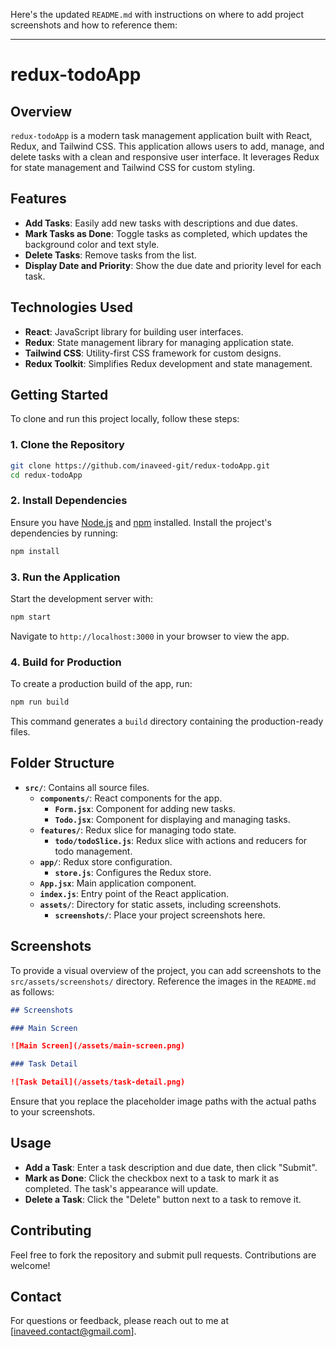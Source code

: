Here's the updated `README.md` with instructions on where to add project screenshots and how to reference them:

---

# redux-todoApp

## Overview

`redux-todoApp` is a modern task management application built with React, Redux, and Tailwind CSS. This application allows users to add, manage, and delete tasks with a clean and responsive user interface. It leverages Redux for state management and Tailwind CSS for custom styling.

## Features

- **Add Tasks**: Easily add new tasks with descriptions and due dates.
- **Mark Tasks as Done**: Toggle tasks as completed, which updates the background color and text style.
- **Delete Tasks**: Remove tasks from the list.
- **Display Date and Priority**: Show the due date and priority level for each task.

## Technologies Used

- **React**: JavaScript library for building user interfaces.
- **Redux**: State management library for managing application state.
- **Tailwind CSS**: Utility-first CSS framework for custom designs.
- **Redux Toolkit**: Simplifies Redux development and state management.

## Getting Started

To clone and run this project locally, follow these steps:

### 1. Clone the Repository

```bash
git clone https://github.com/inaveed-git/redux-todoApp.git
cd redux-todoApp
```

### 2. Install Dependencies

Ensure you have [Node.js](https://nodejs.org/) and [npm](https://www.npmjs.com/) installed. Install the project's dependencies by running:

```bash
npm install
```

### 3. Run the Application

Start the development server with:

```bash
npm start
```

Navigate to `http://localhost:3000` in your browser to view the app.

### 4. Build for Production

To create a production build of the app, run:

```bash
npm run build
```

This command generates a `build` directory containing the production-ready files.

## Folder Structure

- **`src/`**: Contains all source files.
  - **`components/`**: React components for the app.
    - **`Form.jsx`**: Component for adding new tasks.
    - **`Todo.jsx`**: Component for displaying and managing tasks.
  - **`features/`**: Redux slice for managing todo state.
    - **`todo/todoSlice.js`**: Redux slice with actions and reducers for todo management.
  - **`app/`**: Redux store configuration.
    - **`store.js`**: Configures the Redux store.
  - **`App.jsx`**: Main application component.
  - **`index.js`**: Entry point of the React application.
  - **`assets/`**: Directory for static assets, including screenshots.
    - **`screenshots/`**: Place your project screenshots here.

## Screenshots

To provide a visual overview of the project, you can add screenshots to the `src/assets/screenshots/` directory. Reference the images in the `README.md` as follows:

```markdown
## Screenshots

### Main Screen

![Main Screen](/assets/main-screen.png)

### Task Detail

![Task Detail](/assets/task-detail.png)
```

Ensure that you replace the placeholder image paths with the actual paths to your screenshots.

## Usage

- **Add a Task**: Enter a task description and due date, then click "Submit".
- **Mark as Done**: Click the checkbox next to a task to mark it as completed. The task's appearance will update.
- **Delete a Task**: Click the "Delete" button next to a task to remove it.

## Contributing

Feel free to fork the repository and submit pull requests. Contributions are welcome!

## Contact

For questions or feedback, please reach out to me at [inaveed.contact@gmail.com].
